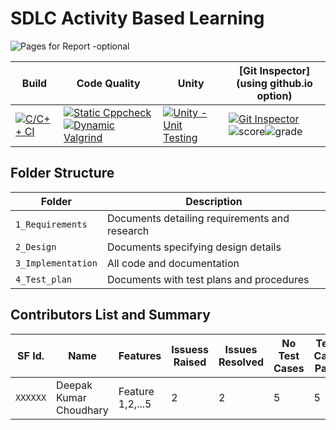 # SDLC Activity Based Learning

![Pages for Report -optional](https://github.com/deepakdanichy/Minor-Project-302808/blob/main/mainp.png)

Build | Code Quality | Unity | [Git Inspector](using github.io option)
------|----------|-------|--------------
[![C/C++ CI](https://github.com/deepakdanichy/Minor-Project-302808/actions/workflows/c-cpp.yml/badge.svg)](https://github.com/deepakdanichy/Minor-Project-302808/actions/workflows/c-cpp.yml) | [![Static Cppcheck](https://github.com/deepakdanichy/Minor-Project-302808/actions/workflows/cppcheck.yml/badge.svg)](https://github.com/deepakdanichy/Minor-Project-302808/actions/workflows/cppcheck.yml) [![Dynamic Valgrind](https://github.com/deepakdanichy/Minor-Project-302808/actions/workflows/CodeQuality_Dynamic.yml/badge.svg)](https://github.com/deepakdanichy/Minor-Project-302808/actions/workflows/CodeQuality_Dynamic.yml)| [![Unity - Unit Testing](https://github.com/deepakdanichy/Minor-Project-302808/actions/workflows/unity.yml/badge.svg)](https://github.com/deepakdanichy/Minor-Project-302808/actions/workflows/unity.yml)| [![Git Inspector](https://github.com/deepakdanichy/Minor-Project-302808/actions/workflows/gitinspector.yml/badge.svg)](https://github.com/deepakdanichy/Minor-Project-302808/actions/workflows/gitinspector.yml)![score](https://www.code-inspector.com/project/24592/score/svg)![grade](https://www.code-inspector.com/project/24592/status/svg)


## Folder Structure
Folder             | Description
-------------------| -----------------------------------------
`1_Requirements`   | Documents detailing requirements and research
`2_Design`         | Documents specifying design details
`3_Implementation` | All code and documentation
`4_Test_plan`      | Documents with test plans and procedures

## Contributors List and Summary

SF Id. |  Name   |    Features    | Issuess Raised |Issues Resolved|No Test Cases|Test Case Pass
-------|---------|----------------|----------------|---------------|-------------|--------------
`XXXXXX` | Deepak Kumar Choudhary  | Feature 1,2,...5    | 2     | 2   |5    |5          



